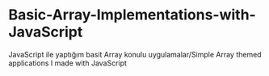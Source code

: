 # Basic-Array-Implementations-with-JavaScript
 JavaScript ile yaptığım basit Array konulu uygulamalar/Simple Array themed applications I made with JavaScript
